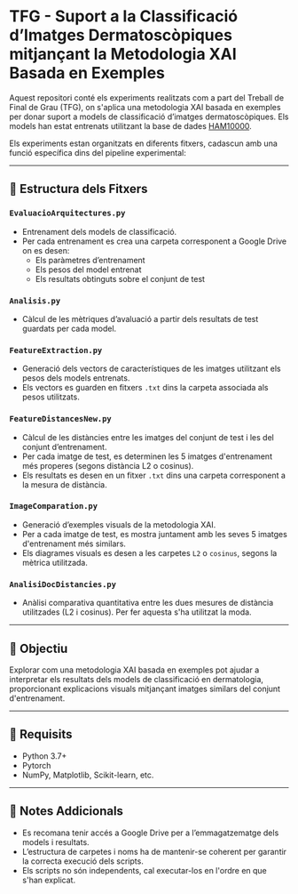 # TFG - Suport a la Classificació d’Imatges Dermatoscòpiques mitjançant la Metodologia XAI Basada en Exemples

Aquest repositori conté els experiments realitzats com a part del Treball de Final de Grau (TFG), on s'aplica una metodologia XAI basada en exemples per donar suport a models de classificació d’imatges dermatoscòpiques. Els models han estat entrenats utilitzant la base de dades [HAM10000](https://www.kaggle.com/kmader/skin-cancer-mnist-ham10000).

Els experiments estan organitzats en diferents fitxers, cadascun amb una funció específica dins del pipeline experimental:

---

## 📁 Estructura dels Fitxers

### `EvaluacioArquitectures.py`
- Entrenament dels models de classificació.
- Per cada entrenament es crea una carpeta corresponent a Google Drive on es desen:
  - Els paràmetres d’entrenament
  - Els pesos del model entrenat
  - Els resultats obtinguts sobre el conjunt de test

### `Analisis.py`
- Càlcul de les mètriques d’avaluació a partir dels resultats de test guardats per cada model.

### `FeatureExtraction.py`
- Generació dels vectors de característiques de les imatges utilitzant els pesos dels models entrenats.
- Els vectors es guarden en fitxers `.txt` dins la carpeta associada als pesos utilitzats.

### `FeatureDistancesNew.py`
- Càlcul de les distàncies entre les imatges del conjunt de test i les del conjunt d’entrenament.
- Per cada imatge de test, es determinen les 5 imatges d'entrenament més properes (segons distància L2 o cosinus).
- Els resultats es desen en un fitxer `.txt` dins una carpeta corresponent a la mesura de distància.

### `ImageComparation.py`
- Generació d’exemples visuals de la metodologia XAI.
- Per a cada imatge de test, es mostra juntament amb les seves 5 imatges d'entrenament més similars.
- Els diagrames visuals es desen a les carpetes `L2` o `cosinus`, segons la mètrica utilitzada.

### `AnalisiDocDistancies.py`
- Anàlisi comparativa quantitativa entre les dues mesures de distància utilitzades (L2 i cosinus). Per fer aquesta s'ha utilitzat la moda.

---

## 🧠 Objectiu

Explorar com una metodologia XAI basada en exemples pot ajudar a interpretar els resultats dels models de classificació en dermatologia, proporcionant explicacions visuals mitjançant imatges similars del conjunt d'entrenament.

---

## 📂 Requisits

- Python 3.7+
- Pytorch
- NumPy, Matplotlib, Scikit-learn, etc.
---

## 📌 Notes Addicionals

- Es recomana tenir accés a Google Drive per a l’emmagatzematge dels models i resultats.
- L’estructura de carpetes i noms ha de mantenir-se coherent per garantir la correcta execució dels scripts.
- Els scripts no són independents, cal executar-los en l'ordre en que s'han explicat.
  

